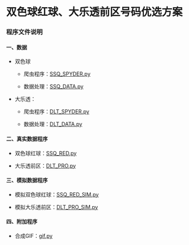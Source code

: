# 双色球红球、大乐透前区号码优选方案

### 程序文件说明


#### 一、数据

+ 双色球

   + 爬虫程序：[SSQ_SPYDER.py](https://github.com/Anfany/Funny-Math-Problem-by-Python3/blob/master/Lottery/SSQ_SPYDER.py)

   + 数据处理：[SSQ_DATA.py](https://github.com/Anfany/Funny-Math-Problem-by-Python3/blob/master/Lottery/SSQ_DATA.py)

+ 大乐透：

    + 爬虫程序：[DLT_SPYDER.py](https://github.com/Anfany/Funny-Math-Problem-by-Python3/blob/master/Lottery/DLT_SPYDER.py)

    + 数据处理：[DLT_DATA.py](https://github.com/Anfany/Funny-Math-Problem-by-Python3/blob/master/Lottery/DLT_DATA.py)

#### 二、真实数据程序

   + 双色球红球：[SSQ_RED.py](https://github.com/Anfany/Funny-Math-Problem-by-Python3/blob/master/Lottery/SSQ_RED.py)

   + 大乐透前区：[DLT_PRO.py](https://github.com/Anfany/Funny-Math-Problem-by-Python3/blob/master/Lottery/DLT_PRO.py)


#### 三、模拟数据程序

   + 模拟双色球红球：[SSQ_RED_SIM.py](https://github.com/Anfany/Funny-Math-Problem-by-Python3/blob/master/Lottery/SSQ_RED_SIM.py)

   + 模拟大乐透前区：[DLT_PRO_SIM.py](https://github.com/Anfany/Funny-Math-Problem-by-Python3/blob/master/Lottery/DLT_PRO_SIM.py)
   
#### 四、附加程序

   + 合成GIF：[gif.py](https://github.com/Anfany/Funny-Math-Problem-by-Python3/blob/master/Lottery/gif.py)
   
   





